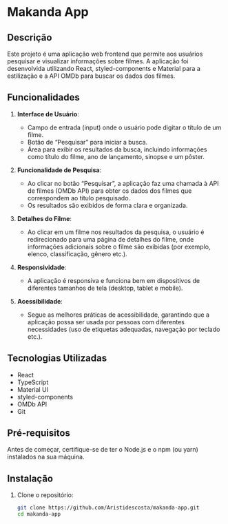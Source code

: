 # Makanda App

## Descrição
Este projeto é uma aplicação web frontend que permite aos usuários pesquisar e visualizar informações sobre filmes. A aplicação foi desenvolvida utilizando React, styled-components e Material para a estilização e a API OMDb para buscar os dados dos filmes.

## Funcionalidades
1. **Interface de Usuário**:
   - Campo de entrada (input) onde o usuário pode digitar o título de um filme.
   - Botão de “Pesquisar” para iniciar a busca.
   - Área para exibir os resultados da busca, incluindo informações como título do filme, ano de lançamento, sinopse e um pôster.

2. **Funcionalidade de Pesquisa**:
   - Ao clicar no botão “Pesquisar”, a aplicação faz uma chamada à API de filmes (OMDb API) para obter os dados dos filmes que correspondem ao título pesquisado.
   - Os resultados são exibidos de forma clara e organizada.

3. **Detalhes do Filme**:
   - Ao clicar em um filme nos resultados da pesquisa, o usuário é redirecionado para uma página de detalhes do filme, onde informações adicionais sobre o filme são exibidas (por exemplo, elenco, classificação, gênero etc.).

4. **Responsividade**:
   - A aplicação é responsiva e funciona bem em dispositivos de diferentes tamanhos de tela (desktop, tablet e mobile).

5. **Acessibilidade**:
   - Segue as melhores práticas de acessibilidade, garantindo que a aplicação possa ser usada por pessoas com diferentes necessidades (uso de etiquetas adequadas, navegação por teclado etc.).

## Tecnologias Utilizadas
- React
- TypeScript 
- Material UI
- styled-components
- OMDb API
- Git

## Pré-requisitos
Antes de começar, certifique-se de ter o Node.js e o npm (ou yarn) instalados na sua máquina.

## Instalação
1. Clone o repositório:
   ```bash
   git clone https://github.com/Aristidescosta/makanda-app.git
   cd makanda-app
